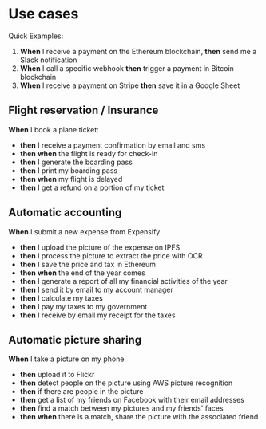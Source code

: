 # Use cases

Quick Examples:

1. **When** I receive a payment on the Ethereum blockchain, **then** send me a Slack notification
2. **When** I call a specific webhook **then** trigger a payment in Bitcoin blockchain
3. **When** I receive a payment on Stripe **then** save it in a Google Sheet

## Flight reservation / Insurance

**When** I book a plane ticket: 

* **then** I receive a payment confirmation by email and sms 
* **then** **when** the flight is ready for check-in 
* **then** I generate the boarding pass 
* **then** I print my boarding pass 
* **then** **when** my flight is delayed 
* **then** I get a refund on a portion of my ticket 

## Automatic accounting

**When** I submit a new expense from Expensify

* **then** I upload the picture of the expense on IPFS
* **then** I process the picture to extract the price with OCR
* **then** I save the price and tax in Ethereum
* **then** **when** the end of the year comes
* **then** I generate a report of all my financial activities of the year
* **then** I send it by email to my account manager
* **then** I calculate my taxes
* **then** I pay my taxes to my government
* **then** I receive by email my receipt for the taxes

## Automatic picture sharing

**When** I take a picture on my phone

* **then** upload it to Flickr
* **then** detect people on the picture using AWS picture recognition
* **then** if there are people in the picture
* **then** get a list of my friends on Facebook with their email addresses
* **then** find a match between my pictures and my friends' faces
* **then** **when** there is a match, share the picture with the associated friend



